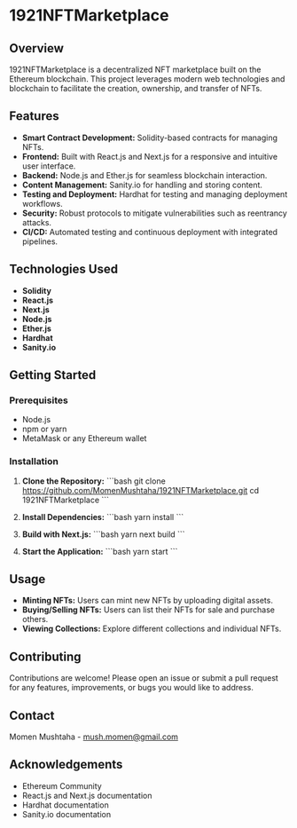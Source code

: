 # 1921NFTMarketplace

## Overview
1921NFTMarketplace is a decentralized NFT marketplace built on the Ethereum blockchain. This project leverages modern web technologies and blockchain to facilitate the creation, ownership, and transfer of NFTs.

## Features
- **Smart Contract Development:** Solidity-based contracts for managing NFTs.
- **Frontend:** Built with React.js and Next.js for a responsive and intuitive user interface.
- **Backend:** Node.js and Ether.js for seamless blockchain interaction.
- **Content Management:** Sanity.io for handling and storing content.
- **Testing and Deployment:** Hardhat for testing and managing deployment workflows.
- **Security:** Robust protocols to mitigate vulnerabilities such as reentrancy attacks.
- **CI/CD:** Automated testing and continuous deployment with integrated pipelines.

## Technologies Used
- **Solidity**
- **React.js**
- **Next.js**
- **Node.js**
- **Ether.js**
- **Hardhat**
- **Sanity.io**

## Getting Started

### Prerequisites
- Node.js
- npm or yarn
- MetaMask or any Ethereum wallet

### Installation
1. **Clone the Repository:**
    \`\`\`bash
    git clone https://github.com/MomenMushtaha/1921NFTMarketplace.git
    cd 1921NFTMarketplace
    \`\`\`

2. **Install Dependencies:**
    \`\`\`bash
    yarn install
    \`\`\`

3. **Build with Next.js:**
    \`\`\`bash
    yarn next build
    \`\`\`
  
4. **Start the Application:**
    \`\`\`bash
    yarn start
    \`\`\`

## Usage
- **Minting NFTs:** Users can mint new NFTs by uploading digital assets.
- **Buying/Selling NFTs:** Users can list their NFTs for sale and purchase others.
- **Viewing Collections:** Explore different collections and individual NFTs.

## Contributing
Contributions are welcome! Please open an issue or submit a pull request for any features, improvements, or bugs you would like to address.

## Contact
Momen Mushtaha - mush.momen@gmail.com

## Acknowledgements
- Ethereum Community
- React.js and Next.js documentation
- Hardhat documentation
- Sanity.io documentation
